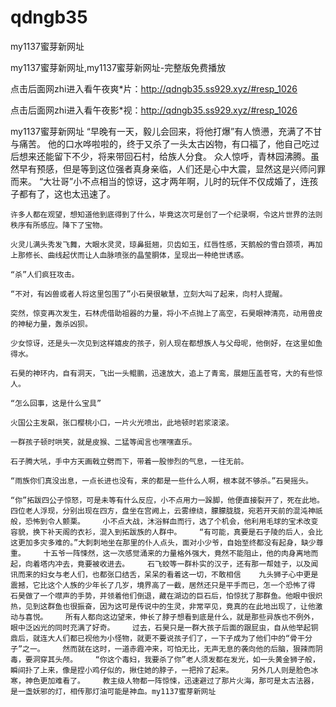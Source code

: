 # qdngb35
my1137蜜芽新网址

my1137蜜芽新网址,my1137蜜芽新网址-完整版免费播放

点击后面网zhi进入看午夜爽*片：http://qdngb35.ss929.xyz/#resp_1026

点击后面网zhi进入看午夜影*视：http://qdngb35.ss929.xyz/#resp_1026

my1137蜜芽新网址    “早晚有一天，毅儿会回来，将他打爆”有人愤懑，充满了不甘与痛苦。    他的口水哗啦啦的，终于又杀了一头太古凶物，有口福了，他自己吃过后想来还能留下不少，将来带回石村，给族人分食。    众人惊呼，青林园沸腾。虽然早有预感，但是等到这位强者真身亲临，人们还是心中大震，显然这是兴师问罪而来。    “大壮哥”小不点相当的惊讶，这才两年啊，儿时的玩伴不仅成婚了，连孩子都有了，这也太迅速了。

    许多人都在观望，想知道他到底得到了什么，毕竟这次可是创了一个纪录啊，令这片世界的法则秩序有所感应。降下了宝物。

    火灵儿满头秀发飞舞，大眼水灵灵，琼鼻挺翘，贝齿如玉，红唇性感，天鹅般的雪白颈项，再加上那修长、曲线起伏而让人血脉喷张的晶莹胴体，呈现出一种绝世诱惑。

    “杀”人们疯狂攻击。

    “不对，有凶兽或者人将这里包围了”小石昊很敏慧，立刻大叫了起来，向村人提醒。

    突然，惊变再次发生，石林虎借助祖器的力量，将小不点抛上了高空，石昊眼神清亮，动用兽皮的神秘力量，轰杀凶狈。

    少女惊讶，还是头一次见到这样嬉皮的孩子，别人现在都想族人与父母呢，他倒好，在这里如鱼得水。

    石昊的神环内，自有洞天，飞出一头鲲鹏，迅速放大，追上了青鸾，展翅压盖苍穹，大的有些惊人。

    “怎么回事，这是什么宝具”

    火国公主发飙，张口樱桃小口，一片火光喷出，此地顿时岩浆滚滚。

    一群孩子顿时哄笑，就是皮猴、二猛等闻言也嘿嘿直乐。

    石子腾大吼，手中方天画戟立劈而下，带着一股惨烈的气息，一往无前。

    “雨族你们真没出息，一点长进也没有，来的都是一些什么人啊，根本就不够杀。”石昊摇头。

    “你”拓跋四公子惊怒，可是未等有什么反应，小不点用力一跺脚，他便直接裂开了，死在此地。    四位老人浮现，分别出现在四方，盘坐在宫阙上，云雾缭绕，朦朦胧胧，宛若开天前的混沌神祇般，恐怖到令人颤栗。    小不点大战，沐浴鲜血而行，选了个机会，他利用毛球的宝术改变容貌，换下补天阁的衣衫，混入到拓跋族的人群中。    “有可能，真要是石子陵的后人，会比这更加多灾多难的。”大刺刺地坐在那里的仆人点头，面对小少爷，自始至终都没有起身，缺少尊重。    十五爷一阵悚然，这一次感觉涌来的力量格外强大，竟然不能阻止，他的肉身离地而起，向着塔内冲去，竟要被收进去。    石飞蛟等一群朴实的汉子，还有那一帮娃子，以及闻讯而来的妇女与老人们，也都张口结舌，呆呆的看着这一切，不敢相信    九头狮子心中更是震撼，它比这个人族的少年长了几岁，境界高了一截，居然还只是平手而已，怎一个恐怖了得    石昊做了一个噤声的手势，并领着他们倒退，藏在湖边的巨石后，怕惊扰了那群鱼。他眼中很炽热，见到这群鱼也很振奋，因为这可是传说中的生灵，非常罕见，竟真的在此地出现了，让他激动与喜悦。    所有人都向这边望来，伸长了脖子想看到底是什么，就是那些异族也不例外，眼中泛凶光的同时充满了好奇。    过去，石昊只是一群大孩子后面的跟屁虫，自从他举起铜鼎后，就连大人们都已视他为小怪物，就更不要说孩子们了，一下子成为了他们中的“骨干分子”之一。    然而就在这时，一道赤霞冲来，可怕无比，无声无息的袭向他的后脑，狠辣而阴毒，要洞穿其头颅。    “你这个毒妇，我要杀了你”老人须发都在发光，如一头黄金狮子般，瞬间扑了上来，像是捏小鸡仔似的，揪住她的脖子，一把拎了起来。    另外几人则是脸色冰寒，神色更加难看了。    教主级人物都一阵惊悚，迅速避过了那片火海，那可是太古法器，是一盏妖邪的灯，相传那灯油可能是神血。my1137蜜芽新网址
